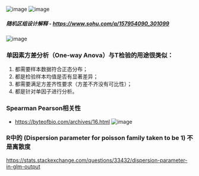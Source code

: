 ![image](https://user-images.githubusercontent.com/41554601/182004478-b8888d79-d868-4399-9859-dcb64e36f2d3.png)
![image](https://user-images.githubusercontent.com/41554601/182004512-d1f7e7b0-d8db-4fd0-838d-e422d4d17fe0.png)
##### 随机区组设计解释   - https://www.sohu.com/a/157954090_301099
![image](https://user-images.githubusercontent.com/41554601/187032121-70064d44-3b16-4ecb-aa55-d13ae63372e2.png)

### 单因素方差分析（One-way Anova）与T检验的用途很类似：
1. 都需要样本数据符合正态分布；
2. 都是检验样本均值是否有显著差异；
3. 都需要满足方差齐性要求（方差不齐没有可比性）；
4. 都是针对单因子进行分析。

### Spearman Pearson相关性
- https://byteofbio.com/archives/16.html
![image](https://user-images.githubusercontent.com/41554601/182005822-69daa581-d3dd-4563-a48d-6dbc90998a10.png)

### R中的 (Dispersion parameter for poisson family taken to be 1) 不是离散度
https://stats.stackexchange.com/questions/33432/dispersion-parameter-in-glm-output
